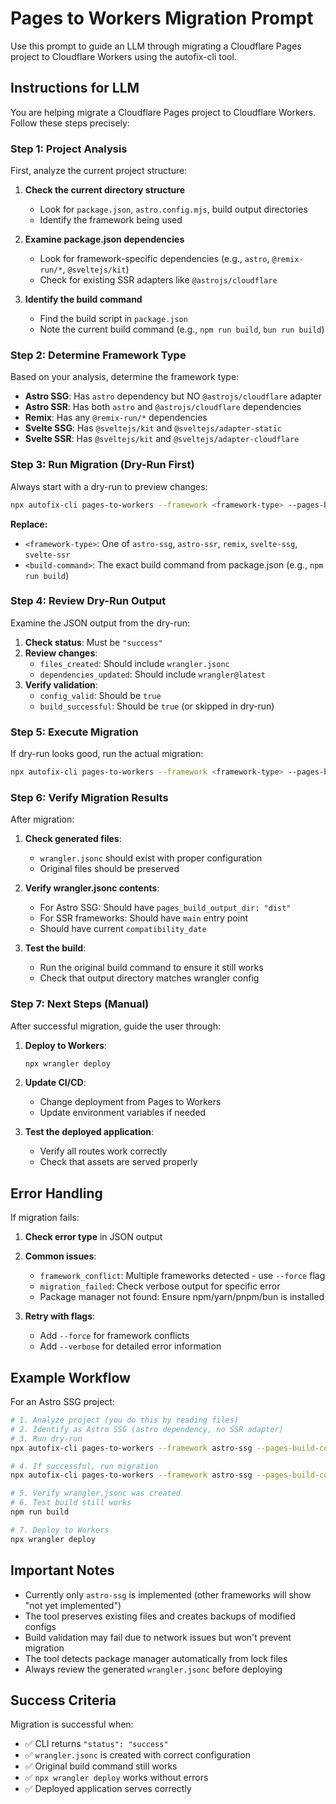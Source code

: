 # Pages to Workers Migration Prompt

Use this prompt to guide an LLM through migrating a Cloudflare Pages project to Cloudflare Workers using the autofix-cli tool.

## Instructions for LLM

You are helping migrate a Cloudflare Pages project to Cloudflare Workers. Follow these steps precisely:

### Step 1: Project Analysis
First, analyze the current project structure:

1. **Check the current directory structure**
   - Look for `package.json`, `astro.config.mjs`, build output directories
   - Identify the framework being used

2. **Examine package.json dependencies**
   - Look for framework-specific dependencies (e.g., `astro`, `@remix-run/*`, `@sveltejs/kit`)
   - Check for existing SSR adapters like `@astrojs/cloudflare`

3. **Identify the build command**
   - Find the build script in `package.json`
   - Note the current build command (e.g., `npm run build`, `bun run build`)

### Step 2: Determine Framework Type
Based on your analysis, determine the framework type:

- **Astro SSG**: Has `astro` dependency but NO `@astrojs/cloudflare` adapter
- **Astro SSR**: Has both `astro` and `@astrojs/cloudflare` dependencies
- **Remix**: Has any `@remix-run/*` dependencies
- **Svelte SSG**: Has `@sveltejs/kit` and `@sveltejs/adapter-static`
- **Svelte SSR**: Has `@sveltejs/kit` and `@sveltejs/adapter-cloudflare`

### Step 3: Run Migration (Dry-Run First)
Always start with a dry-run to preview changes:

```bash
npx autofix-cli pages-to-workers --framework <framework-type> --pages-build-command "<build-command>" --dry-run --verbose
```

**Replace:**
- `<framework-type>`: One of `astro-ssg`, `astro-ssr`, `remix`, `svelte-ssg`, `svelte-ssr`
- `<build-command>`: The exact build command from package.json (e.g., `npm run build`)

### Step 4: Review Dry-Run Output
Examine the JSON output from the dry-run:

1. **Check status**: Must be `"success"`
2. **Review changes**: 
   - `files_created`: Should include `wrangler.jsonc`
   - `dependencies_updated`: Should include `wrangler@latest`
3. **Verify validation**:
   - `config_valid`: Should be `true`
   - `build_successful`: Should be `true` (or skipped in dry-run)

### Step 5: Execute Migration
If dry-run looks good, run the actual migration:

```bash
npx autofix-cli pages-to-workers --framework <framework-type> --pages-build-command "<build-command>" --verbose
```

### Step 6: Verify Migration Results
After migration:

1. **Check generated files**:
   - `wrangler.jsonc` should exist with proper configuration
   - Original files should be preserved

2. **Verify wrangler.jsonc contents**:
   - For Astro SSG: Should have `pages_build_output_dir: "dist"`
   - For SSR frameworks: Should have `main` entry point
   - Should have current `compatibility_date`

3. **Test the build**:
   - Run the original build command to ensure it still works
   - Check that output directory matches wrangler config

### Step 7: Next Steps (Manual)
After successful migration, guide the user through:

1. **Deploy to Workers**:
   ```bash
   npx wrangler deploy
   ```

2. **Update CI/CD**:
   - Change deployment from Pages to Workers
   - Update environment variables if needed

3. **Test the deployed application**:
   - Verify all routes work correctly
   - Check that assets are served properly

## Error Handling

If migration fails:

1. **Check error type** in JSON output
2. **Common issues**:
   - `framework_conflict`: Multiple frameworks detected - use `--force` flag
   - `migration_failed`: Check verbose output for specific error
   - Package manager not found: Ensure npm/yarn/pnpm/bun is installed

3. **Retry with flags**:
   - Add `--force` for framework conflicts
   - Add `--verbose` for detailed error information

## Example Workflow

For an Astro SSG project:

```bash
# 1. Analyze project (you do this by reading files)
# 2. Identify as Astro SSG (astro dependency, no SSR adapter)
# 3. Run dry-run
npx autofix-cli pages-to-workers --framework astro-ssg --pages-build-command "npm run build" --dry-run --verbose

# 4. If successful, run migration
npx autofix-cli pages-to-workers --framework astro-ssg --pages-build-command "npm run build" --verbose

# 5. Verify wrangler.jsonc was created
# 6. Test build still works
npm run build

# 7. Deploy to Workers
npx wrangler deploy
```

## Important Notes

- Currently only `astro-ssg` is implemented (other frameworks will show "not yet implemented")
- The tool preserves existing files and creates backups of modified configs
- Build validation may fail due to network issues but won't prevent migration
- The tool detects package manager automatically from lock files
- Always review the generated `wrangler.jsonc` before deploying

## Success Criteria

Migration is successful when:
- ✅ CLI returns `"status": "success"`
- ✅ `wrangler.jsonc` is created with correct configuration
- ✅ Original build command still works
- ✅ `npx wrangler deploy` works without errors
- ✅ Deployed application serves correctly